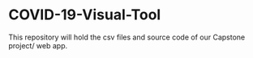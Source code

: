 # COVID-19-Visual-Tool
This repository will hold the csv files and source code of our Capstone project/ web app.
